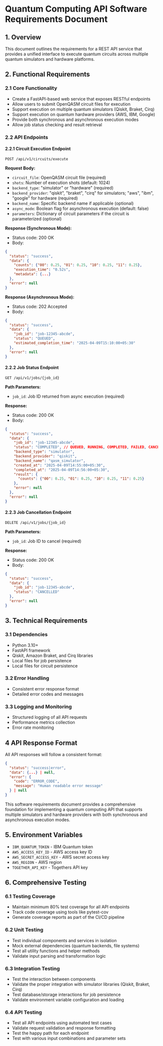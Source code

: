 # Quantum Computing API Software Requirements Document

## 1. Overview

This document outlines the requirements for a REST API service that provides a unified interface to execute quantum circuits across multiple quantum simulators and hardware platforms.

## 2. Functional Requirements

### 2.1 Core Functionality

- Create a FastAPI-based web service that exposes RESTful endpoints
- Allow users to submit OpenQASM circuit files for execution
- Support execution on multiple quantum simulators (Qiskit, Braket, Cirq)
- Support execution on quantum hardware providers (AWS, IBM, Google)
- Provide both synchronous and asynchronous execution modes
- Allow job status checking and result retrieval

### 2.2 API Endpoints

#### 2.2.1 Circuit Execution Endpoint

```
POST /api/v1/circuits/execute
```

**Request Body:**
- `circuit_file`: OpenQASM circuit file (required)
- `shots`: Number of execution shots (default: 1024)
- `backend_type`: "simulator" or "hardware" (required)
- `backend_provider`: "qiskit", "braket", "cirq" for simulators; "aws", "ibm", "google" for hardware (required)
- `backend_name`: Specific backend name if applicable (optional)
- `async_mode`: Boolean flag for asynchronous execution (default: false)
- `parameters`: Dictionary of circuit parameters if the circuit is parameterized (optional)

**Response (Synchronous Mode):**
- Status code: 200 OK
- Body: 
```json
{
  "status": "success",
  "data": {
    "counts": {"00": 0.25, "01": 0.25, "10": 0.25, "11": 0.25},
    "execution_time": "0.52s",
    "metadata": {...}
  },
  "error": null
}
```

**Response (Asynchronous Mode):**
- Status code: 202 Accepted
- Body:
```json
{
  "status": "success",
  "data": {
    "job_id": "job-12345-abcde",
    "status": "QUEUED",
    "estimated_completion_time": "2025-04-09T15:10:00+05:30"
  },
  "error": null
}
```

#### 2.2.2 Job Status Endpoint

```
GET /api/v1/jobs/{job_id}
```

**Path Parameters:**
- `job_id`: Job ID returned from async execution (required)

**Response:**
- Status code: 200 OK
- Body:
```json
{
  "status": "success",
  "data": {
    "job_id": "job-12345-abcde",
    "status": "COMPLETED", // QUEUED, RUNNING, COMPLETED, FAILED, CANCELLED
    "backend_type": "simulator",
    "backend_provider": "qiskit",
    "backend_name": "qasm_simulator",
    "created_at": "2025-04-09T14:55:00+05:30",
    "completed_at": "2025-04-09T14:56:00+05:30",
    "result": {
      "counts": {"00": 0.25, "01": 0.25, "10": 0.25, "11": 0.25}
    },
    "error": null
  },
  "error": null
}
```

#### 2.2.3 Job Cancellation Endpoint

```
DELETE /api/v1/jobs/{job_id}
```

**Path Parameters:**
- `job_id`: Job ID to cancel (required)

**Response:**
- Status code: 200 OK
- Body:
```json
{
  "status": "success",
  "data": {
    "job_id": "job-12345-abcde",
    "status": "CANCELLED"
  },
  "error": null
}
```

## 3. Technical Requirements

### 3.1 Dependencies
- Python 3.10+
- FastAPI framework
- Qiskit, Amazon Braket, and Cirq libraries
- Local files for job persistence
- Local files for circuit persistence

### 3.2 Error Handling
- Consistent error response format
- Detailed error codes and messages

### 3.3 Logging and Monitoring
- Structured logging of all API requests
- Performance metrics collection
- Error rate monitoring

## 4 API Response Format

All API responses will follow a consistent format:

```json
{
  "status": "success|error",
  "data": {...} | null,
  "error": {
    "code": "ERROR_CODE",
    "message": "Human readable error message"
  } | null
}
```

This software requirements document provides a comprehensive foundation for implementing a quantum computing API that supports multiple simulators and hardware providers with both synchronous and asynchronous execution modes.


## 5. Environment Variables


- `IBM_QUANTUM_TOKEN` - IBM Quantum token
- `AWS_ACCESS_KEY_ID` - AWS access key ID
- `AWS_SECRET_ACCESS_KEY` - AWS secret access key
- `AWS_REGION` - AWS region
- `TOGETHER_API_KEY` - Togethers API key



## 6. Comprehensive Testing

### 6.1 Testing Coverage
- Maintain minimum 80% test coverage for all API endpoints
- Track code coverage using tools like pytest-cov
- Generate coverage reports as part of the CI/CD pipeline

### 6.2 Unit Testing
- Test individual components and services in isolation
- Mock external dependencies (quantum backends, file systems)
- Test all utility functions and helper methods
- Validate input parsing and transformation logic

### 6.3 Integration Testing
- Test the interaction between components
- Validate the proper integration with simulator libraries (Qiskit, Braket, Cirq)
- Test database/storage interactions for job persistence
- Validate environment variable configuration and loading

### 6.4 API Testing
- Test all API endpoints using automated test cases
- Validate request validation and response formatting
- Test the happy path for each endpoint
- Test with various input combinations and parameter sets




